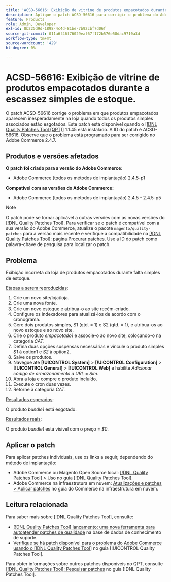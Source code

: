 ```yaml
---
title: 'ACSD-56616: Exibição de vitrine de produtos empacotados durante a escassez simples de estoque'
description: Aplique o patch ACSD-56616 para corrigir o problema do Adobe Commerce em que os produtos empacotados aparecem inesperadamente na loja quando todos os produtos simples associados estão esgotados.
feature: Products
role: Admin, Developer
exl-id: 8b225d9d-1898-4c4d-81be-7b92cbf7d06f
source-git-commit: 011a6f46f76029eaf67f172b576e58dac9710a3d
workflow-type: tm+mt
source-wordcount: '429'
ht-degree: 0%

---
```


# ACSD-56616: Exibição de vitrine de produtos empacotados durante a escassez simples de estoque.

O patch ACSD-56616 corrige o problema em que produtos empacotados aparecem inesperadamente na loja quando todos os produtos simples associados estão esgotados. Este patch está disponível quando o [[!DNL Quality Patches Tool (QPT)]](https://experienceleague.adobe.com/en/docs/commerce-operations/tools/quality-patches-tool/quality-patches-tool-to-self-serve-quality-patches) 1.1.45 está instalado. A ID do patch é ACSD-56616. Observe que o problema está programado para ser corrigido no Adobe Commerce 2.4.7.

## Produtos e versões afetados

**O patch foi criado para a versão do Adobe Commerce:**

* Adobe Commerce (todos os métodos de implantação) 2.4.5-p1

**Compatível com as versões do Adobe Commerce:**

* Adobe Commerce (todos os métodos de implantação) 2.4.5 - 2.4.5-p5

>[!NOTE]
>
>O patch pode se tornar aplicável a outras versões com as novas versões do [!DNL Quality Patches Tool]. Para verificar se o patch é compatível com a sua versão do Adobe Commerce, atualize o pacote `magento/quality-patches` para a versão mais recente e verifique a compatibilidade na [[!DNL Quality Patches Tool]: página Procurar patches](https://experienceleague.adobe.com/tools/commerce-quality-patches/index.html). Use a ID do patch como palavra-chave de pesquisa para localizar o patch.

## Problema

Exibição incorreta da loja de produtos empacotados durante falta simples de estoque.

<u>Etapas a serem reproduzidas</u>:

1. Crie um novo site/loja/loja.
1. Crie uma nova fonte.
1. Crie um novo estoque e atribua-o ao site recém-criado.
1. Configure os indexadores para atualizá-los de acordo com o cronograma.
1. Gere dois produtos simples, S1 (qtd. = 1) e S2 (qtd. = 1), e atribua-os ao novo estoque e ao novo site.
1. Crie o produto *empacotado1* e associe-o ao novo site, colocando-o na categoria *CAT*.
1. Defina duas opções suspensas necessárias e vincule o produto simples *S1* à option1 e *S2* à option2.
1. Salve os produtos.
1. Navegue até **[!UICONTROL System]** > **[!UICONTROL Configuration]** > **[!UICONTROL General]** > **[!UICONTROL Web]** e habilite *Adicionar código de armazenamento à URL* = *Sim*.
1. Abra a loja e compre o produto incluído.
1. Execute o cron duas vezes.
1. Retorne à categoria *CAT*.

<u>Resultados esperados</u>:

O produto *bundle1* está esgotado.

<u>Resultados reais</u>:

O produto *bundle1* está visível com o preço = *$0*.

## Aplicar o patch

Para aplicar patches individuais, use os links a seguir, dependendo do método de implantação:

* Adobe Commerce ou Magento Open Source local: [[!DNL Quality Patches Tool] > Uso](/help/tools/quality-patches-tool/usage.md) no guia [!DNL Quality Patches Tool].
* Adobe Commerce na infraestrutura em nuvem: [Atualizações e patches > Aplicar patches](https://experienceleague.adobe.com/docs/commerce-cloud-service/user-guide/develop/upgrade/apply-patches.html) no guia do Commerce na infraestrutura em nuvem.

## Leitura relacionada

Para saber mais sobre [!DNL Quality Patches Tool], consulte:

* [[!DNL Quality Patches Tool] lançamento: uma nova ferramenta para autoatender patches de qualidade](https://experienceleague.adobe.com/en/docs/commerce-operations/tools/quality-patches-tool/quality-patches-tool-to-self-serve-quality-patches) na base de dados de conhecimento de suporte.
* [Verifique se há patch disponível para o problema do Adobe Commerce usando o  [!DNL Quality Patches Tool]](/help/tools/quality-patches-tool/patches-available-in-qpt/check-patch-for-magento-issue-with-magento-quality-patches.md) no guia [!UICONTROL Quality Patches Tool].


Para obter informações sobre outros patches disponíveis no QPT, consulte [[!DNL Quality Patches Tool]: Pesquisar patches](https://experienceleague.adobe.com/tools/commerce-quality-patches/index.html) no guia [!DNL Quality Patches Tool].

